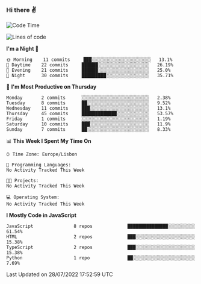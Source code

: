 ### Hi there :v:

<!--
**eusebioaddsilva/eusebioaddsilva** is a ✨ _special_ ✨ repository because its `README.md` (this file) appears on your GitHub profile.

<!--START_SECTION:waka-->
![Code Time](http://img.shields.io/badge/Code%20Time-2%20hrs%2022%20mins-blue)

![Lines of code](https://img.shields.io/badge/From%20Hello%20World%20I%27ve%20Written-624%20Thousand%20lines%20of%20code-blue)

**I'm a Night 🦉** 

```text
🌞 Morning    11 commits     ███░░░░░░░░░░░░░░░░░░░░░░   13.1% 
🌆 Daytime    22 commits     ██████░░░░░░░░░░░░░░░░░░░   26.19% 
🌃 Evening    21 commits     ██████░░░░░░░░░░░░░░░░░░░   25.0% 
🌙 Night      30 commits     █████████░░░░░░░░░░░░░░░░   35.71%

```
📅 **I'm Most Productive on Thursday** 

```text
Monday       2 commits      ░░░░░░░░░░░░░░░░░░░░░░░░░   2.38% 
Tuesday      8 commits      ██░░░░░░░░░░░░░░░░░░░░░░░   9.52% 
Wednesday    11 commits     ███░░░░░░░░░░░░░░░░░░░░░░   13.1% 
Thursday     45 commits     █████████████░░░░░░░░░░░░   53.57% 
Friday       1 commits      ░░░░░░░░░░░░░░░░░░░░░░░░░   1.19% 
Saturday     10 commits     ███░░░░░░░░░░░░░░░░░░░░░░   11.9% 
Sunday       7 commits      ██░░░░░░░░░░░░░░░░░░░░░░░   8.33%

```


📊 **This Week I Spent My Time On** 

```text
⌚︎ Time Zone: Europe/Lisbon

💬 Programming Languages: 
No Activity Tracked This Week

🐱‍💻 Projects: 
No Activity Tracked This Week

💻 Operating System: 
No Activity Tracked This Week

```

**I Mostly Code in JavaScript** 

```text
JavaScript               8 repos             ███████████████░░░░░░░░░░   61.54% 
HTML                     2 repos             ███░░░░░░░░░░░░░░░░░░░░░░   15.38% 
TypeScript               2 repos             ███░░░░░░░░░░░░░░░░░░░░░░   15.38% 
Python                   1 repo              ██░░░░░░░░░░░░░░░░░░░░░░░   7.69%

```



 Last Updated on 28/07/2022 17:52:59 UTC
<!--END_SECTION:waka-->

